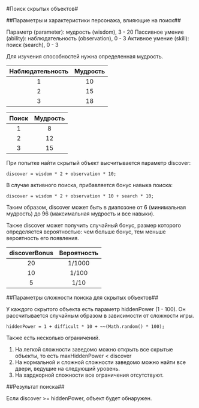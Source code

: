 #Поиск скрытых объектов#

##Параметры и характеристики персонажа, влияющие на поиск##

Параметр (parameter): мудрость (wisdom), 3 - 20 
Пассивное умение (ability): наблюдательность (observation), 0 - 3
Активное умение (skill): поиск (search), 0 - 3

Для изучения способностей нужна определенная мудрость.

Наблюдательность | Мудрость
:---------------:|:--------:
1                |10
2                |15
3                |18

Поиск            | Мудрость
:---------------:|:--------:
1                |8
2                |12
3                |15

При попытке найти скрытый объект высчитывается параметр discover:

    discover = wisdom * 2 + observation * 10;

В случае активного поиска, прибавляется бонус навыка поиска:

    discover = wisdom * 2 + observation * 10 + search * 10;

Таким образом, discover может быть в диапозоне от 6 (минимальная мудрость) до 96 (максимальная мудрость и все навыки).

Также discover может получить случайный бонус, размер которого определяется вероятностью: чем больше бонус, тем меньше вероятность его появления.

discoverBonus    | Вероятность
:---------------:|:------------:
20               | 1/1000
10               | 1/100
5                | 1/10


##Параметры сложности поиска для скрытых объектов##

У каждого скрытого объекта есть параметр hiddenPower (1 - 100). Он рассчитывается случайным образом в зависимости от сложности игры.

    hiddenPower = 1 + difficult * 10 + ~~(Math.random() * 100);

Также есть несколько ограничений.

1. На легкой сложности заведомо можно открыть все скрытые объекты, то есть maxHiddenPower < discover
2. На нормальной и сложной сложности заведомо можно найти все двери, ведущие на следующий уровень.
3. На хардкорной сложности все ограничения отсутствуют.

##Результат поиска##

Если discover >= hiddenPower, объект будет обнаружен.
